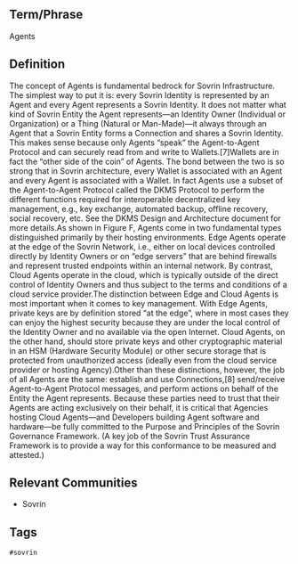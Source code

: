 ## Term/Phrase
Agents

## Definition
The concept of Agents is fundamental bedrock for Sovrin Infrastructure. The simplest way to put it is: every Sovrin Identity is represented by an Agent and every Agent represents a Sovrin Identity. It does not matter what kind of Sovrin Entity the Agent represents&mdash;an Identity Owner (Individual or Organization) or a Thing (Natural or Man-Made)&mdash;it always through an Agent that a Sovrin Entity forms a Connection and shares a Sovrin Identity. This makes sense because only Agents &ldquo;speak&rdquo; the Agent-to-Agent Protocol and can securely read from and write to Wallets.[7]Wallets are in fact the &ldquo;other side of the coin&rdquo; of Agents. The bond between the two is so strong that in Sovrin architecture, every Wallet is associated with an Agent and every Agent is associated with a Wallet. In fact Agents use a subset of the Agent-to-Agent Protocol called the DKMS Protocol to perform the different functions required for interoperable decentralized key management, e.g., key exchange, automated backup, offline recovery, social recovery, etc. See the DKMS Design and Architecture document for more details.As shown in Figure F, Agents come in two fundamental types distinguished primarily by their hosting environments. Edge Agents operate at the edge of the Sovrin Network, i.e., either on local devices controlled directly by Identity Owners or on &ldquo;edge servers&rdquo; that are behind firewalls and represent trusted endpoints within an internal network. By contrast, Cloud Agents operate in the cloud, which is typically outside of the direct control of Identity Owners and thus subject to the terms and conditions of a cloud service provider.The distinction between Edge and Cloud Agents is most important when it comes to key management. With Edge Agents, private keys are by definition stored &ldquo;at the edge&rdquo;, where in most cases they can enjoy the highest security because they are under the local control of the Identity Owner and no available via the open Internet. Cloud Agents, on the other hand, should store private keys and other cryptographic material in an HSM (Hardware Security Module) or other secure storage that is protected from unauthorized access (ideally even from the cloud service provider or hosting Agency).Other than these distinctions, however, the job of all Agents are the same: establish and use Connections,[8] send/receive Agent-to-Agent Protocol messages, and perform actions on behalf of the Entity the Agent represents. Because these parties need to trust that their Agents are acting exclusively on their behalf, it is critical that Agencies hosting Cloud Agents&mdash;and Developers building Agent software and hardware&mdash;be fully committed to the Purpose and Principles of the Sovrin Governance Framework. (A key job of the Sovrin Trust Assurance Framework is to provide a way for this conformance to be measured and attested.)

## Relevant Communities
* Sovrin

## Tags
```
#sovrin
```
